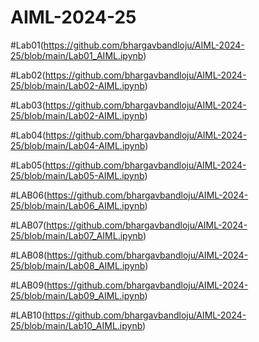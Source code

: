 # AIML-2024-25

#Lab01(https://github.com/bhargavbandloju/AIML-2024-25/blob/main/Lab01_AIML.ipynb)

#Lab02(https://github.com/bhargavbandloju/AIML-2024-25/blob/main/Lab02-AIML.ipynb)

#Lab03(https://github.com/bhargavbandloju/AIML-2024-25/blob/main/Lab02-AIML.ipynb)

#Lab04(https://github.com/bhargavbandloju/AIML-2024-25/blob/main/Lab04-AIML.ipynb)

#Lab05(https://github.com/bhargavbandloju/AIML-2024-25/blob/main/Lab05-AIML.ipynb)

#LAB06(https://github.com/bhargavbandloju/AIML-2024-25/blob/main/Lab06_AIML.ipynb)

#LAB07(https://github.com/bhargavbandloju/AIML-2024-25/blob/main/Lab07_AIML.ipynb)

#LAB08(https://github.com/bhargavbandloju/AIML-2024-25/blob/main/Lab08_AIML.ipynb)

#LAB09(https://github.com/bhargavbandloju/AIML-2024-25/blob/main/Lab09_AIML.ipynb)

#LAB10(https://github.com/bhargavbandloju/AIML-2024-25/blob/main/Lab10_AIML.ipynb)
